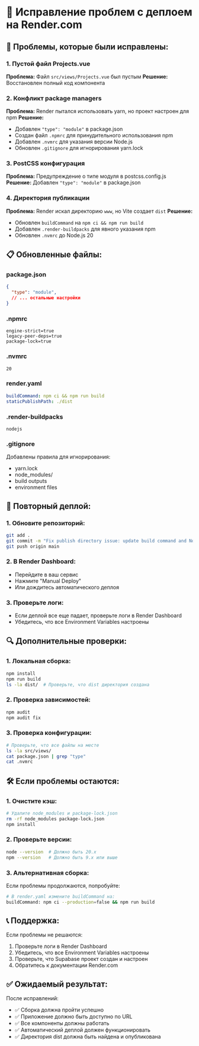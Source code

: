 # 🔧 Исправление проблем с деплоем на Render.com

## 🚨 Проблемы, которые были исправлены:

### 1. Пустой файл Projects.vue
**Проблема:** Файл `src/views/Projects.vue` был пустым
**Решение:** Восстановлен полный код компонента

### 2. Конфликт package managers
**Проблема:** Render пытался использовать yarn, но проект настроен для npm
**Решение:** 
- Добавлен `"type": "module"` в package.json
- Создан файл `.npmrc` для принудительного использования npm
- Добавлен `.nvmrc` для указания версии Node.js
- Обновлен `.gitignore` для игнорирования yarn.lock

### 3. PostCSS конфигурация
**Проблема:** Предупреждение о типе модуля в postcss.config.js
**Решение:** Добавлен `"type": "module"` в package.json

### 4. Директория публикации
**Проблема:** Render искал директорию `www`, но Vite создает `dist`
**Решение:** 
- Обновлен `buildCommand` на `npm ci && npm run build`
- Добавлен `.render-buildpacks` для явного указания npm
- Обновлен `.nvmrc` до Node.js 20

## 📋 Обновленные файлы:

### package.json
```json
{
  "type": "module",
  // ... остальные настройки
}
```

### .npmrc
```
engine-strict=true
legacy-peer-deps=true
package-lock=true
```

### .nvmrc
```
20
```

### render.yaml
```yaml
buildCommand: npm ci && npm run build
staticPublishPath: ./dist
```

### .render-buildpacks
```
nodejs
```

### .gitignore
Добавлены правила для игнорирования:
- yarn.lock
- node_modules/
- build outputs
- environment files

## 🚀 Повторный деплой:

### 1. Обновите репозиторий:
```bash
git add .
git commit -m "Fix publish directory issue: update build command and Node.js version"
git push origin main
```

### 2. В Render Dashboard:
- Перейдите в ваш сервис
- Нажмите "Manual Deploy"
- Или дождитесь автоматического деплоя

### 3. Проверьте логи:
- Если деплой все еще падает, проверьте логи в Render Dashboard
- Убедитесь, что все Environment Variables настроены

## 🔍 Дополнительные проверки:

### 1. Локальная сборка:
```bash
npm install
npm run build
ls -la dist/  # Проверьте, что dist директория создана
```

### 2. Проверка зависимостей:
```bash
npm audit
npm audit fix
```

### 3. Проверка конфигурации:
```bash
# Проверьте, что все файлы на месте
ls -la src/views/
cat package.json | grep "type"
cat .nvmrc
```

## 🛠️ Если проблемы остаются:

### 1. Очистите кэш:
```bash
# Удалите node_modules и package-lock.json
rm -rf node_modules package-lock.json
npm install
```

### 2. Проверьте версии:
```bash
node --version  # Должно быть 20.x
npm --version   # Должно быть 9.x или выше
```

### 3. Альтернативная сборка:
Если проблемы продолжаются, попробуйте:
```bash
# В render.yaml измените buildCommand на:
buildCommand: npm ci --production=false && npm run build
```

## 📞 Поддержка:

Если проблемы не решаются:
1. Проверьте логи в Render Dashboard
2. Убедитесь, что все Environment Variables настроены
3. Проверьте, что Supabase проект создан и настроен
4. Обратитесь к документации Render.com

## ✅ Ожидаемый результат:

После исправлений:
- ✅ Сборка должна пройти успешно
- ✅ Приложение должно быть доступно по URL
- ✅ Все компоненты должны работать
- ✅ Автоматический деплой должен функционировать
- ✅ Директория dist должна быть найдена и опубликована 